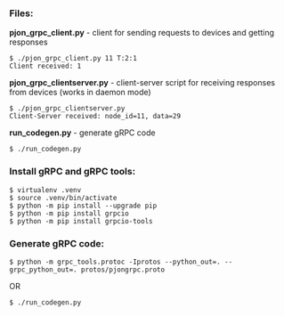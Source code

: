 ### Files:
**pjon_grpc_client.py** - client for sending requests to devices and getting responses
```
$ ./pjon_grpc_client.py 11 T:2:1
Client received: 1
```
**pjon_grpc_clientserver.py** - client-server script for receiving responses from devices (works in daemon mode)
```
$ ./pjon_grpc_clientserver.py
Client-Server received: node_id=11, data=29
```
**run_codegen.py** - generate gRPC code
```
$ ./run_codegen.py
```

### Install gRPC and gRPC tools:
```
$ virtualenv .venv
$ source .venv/bin/activate
$ python -m pip install --upgrade pip
$ python -m pip install grpcio
$ python -m pip install grpcio-tools
```

### Generate gRPC code:
```
$ python -m grpc_tools.protoc -Iprotos --python_out=. --grpc_python_out=. protos/pjongrpc.proto
```
OR
```
$ ./run_codegen.py
```

